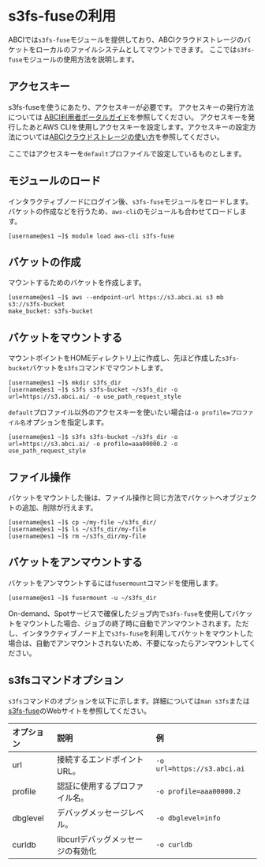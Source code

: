 
# s3fs-fuseの利用

ABCIでは`s3fs-fuse`モジュールを提供しており、ABCIクラウドストレージのバケットをローカルのファイルシステムとしてマウントできます。
ここでは`s3fs-fuse`モジュールの使用方法を説明します。

## アクセスキー

s3fs-fuseを使うにあたり、アクセスキーが必要です。
アクセスキーの発行方法については [ABCI利用者ポータルガイド](https://docs.abci.ai/portal/ja/02/#282)を参照してください。
アクセスキーを発行したあとAWS CLIを使用しアクセスキーを設定します。アクセスキーの設定方法については[ABCIクラウドストレージの使い方](usage.md)を参照してください。

ここではアクセスキーを`default`プロファイルで設定しているものとします。

## モジュールのロード

インタラクティブノードにログイン後、`s3fs-fuse`モジュールをロードします。
バケットの作成などを行うため、`aws-cli`のモジュールも合わせてロードします。

```
[username@es1 ~]$ module load aws-cli s3fs-fuse
```

## バケットの作成

マウントするためのバケットを作成します。

```
[username@es1 ~]$ aws --endpoint-url https://s3.abci.ai s3 mb s3://s3fs-bucket
make_bucket: s3fs-bucket
```

## バケットをマウントする

マウントポイントをHOMEディレクトリ上に作成し、先ほど作成した`s3fs-bucket`バケットを`s3fs`コマンドでマウントします。

```
[username@es1 ~]$ mkdir s3fs_dir
[username@es1 ~]$ s3fs s3fs-bucket ~/s3fs_dir -o url=https://s3.abci.ai/ -o use_path_request_style
```

`default`プロファイル以外のアクセスキーを使いたい場合は`-o profile=プロファイル名`オプションを指定します。

```
[username@es1 ~]$ s3fs s3fs-bucket ~/s3fs_dir -o url=https://s3.abci.ai/ -o profile=aaa00000.2 -o use_path_request_style
```

## ファイル操作

バケットをマウントした後は、ファイル操作と同じ方法でバケットへオブジェクトの追加、削除が行えます。

```
[username@es1 ~]$ cp ~/my-file ~/s3fs_dir/
[username@es1 ~]$ ls ~/s3fs_dir/my-file
[username@es1 ~]$ rm ~/s3fs_dir/my-file
```

## バケットをアンマウントする

バケットをアンマウントするには`fusermount`コマンドを使用します。

```
[username@es1 ~]$ fusermount -u ~/s3fs_dir
```

On-demand、Spotサービスで確保したジョブ内で`s3fs-fuse`を使用してバケットをマウントした場合、ジョブの終了時に自動でアンマウントされます。ただし、インタラクティブノード上で`s3fs-fuse`を利用してバケットをマウントした場合は、自動でアンマウントされないため、不要になったらアンマウントしてください。

## s3fsコマンドオプション

`s3fs`コマンドのオプションを以下に示します。詳細については`man s3fs`または[s3fs-fuse](https://github.com/s3fs-fuse/s3fs-fuse)のWebサイトを参照してください。

| オプション   | 説明                              | 例                          |
|:--           |:--                                |:--                          |
| url          | 接続するエンドポイントURL。       | `-o url=https://s3.abci.ai` |
| profile      | 認証に使用するプロファイル名。    | `-o profile=aaa00000.2`     |
| dbglevel     | デバッグメッセージレベル。        | `-o dbglevel=info`          |
| curldb       | libcurlデバッグメッセージの有効化 | `-o curldb`             |
